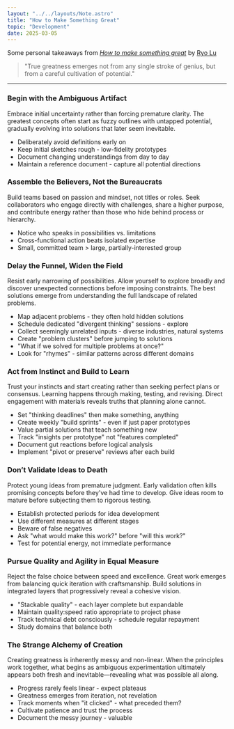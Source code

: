 ```yaml
---
layout: "../../layouts/Note.astro"
title: "How to Make Something Great"
topic: "Development"
date: 2025-03-05
---
```


Some personal takeaways from [_How to make something great_](https://ryolu.notion.site/how-to-make-something-great) by [Ryo Lu](https://x.com/ryolu_)

> "True greatness emerges not from any single stroke of genius, but from a careful cultivation of potential."

---

### Begin with the Ambiguous Artifact

Embrace initial uncertainty rather than forcing premature clarity. The greatest concepts often start as fuzzy outlines with untapped potential, gradually evolving into solutions that later seem inevitable.

- Deliberately avoid definitions early on
- Keep initial sketches rough - low-fidelity prototypes
- Document changing understandings from day to day
- Maintain a reference document - capture all potential directions

### Assemble the Believers, Not the Bureaucrats

Build teams based on passion and mindset, not titles or roles. Seek collaborators who engage directly with challenges, share a higher purpose, and contribute energy rather than those who hide behind process or hierarchy.

- Notice who speaks in possibilities vs. limitations
- Cross-functional action beats isolated expertise
- Small, committed team > large, partially-interested group

### Delay the Funnel, Widen the Field

Resist early narrowing of possibilities. Allow yourself to explore broadly and discover unexpected connections before imposing constraints. The best solutions emerge from understanding the full landscape of related problems.

- Map adjacent problems - they often hold hidden solutions
- Schedule dedicated "divergent thinking" sessions - explore
- Collect seemingly unrelated inputs - diverse industries, natural systems
- Create "problem clusters" before jumping to solutions
- "What if we solved for multiple problems at once?"
- Look for "rhymes" - similar patterns across different domains

### Act from Instinct and Build to Learn

Trust your instincts and start creating rather than seeking perfect plans or consensus. Learning happens through making, testing, and revising. Direct engagement with materials reveals truths that planning alone cannot.

- Set "thinking deadlines" then make something, anything
- Create weekly "build sprints" - even if just paper prototypes
- Value partial solutions that teach something new
- Track "insights per prototype" not "features completed"
- Document gut reactions before logical analysis
- Implement "pivot or preserve" reviews after each build

### Don’t Validate Ideas to Death

Protect young ideas from premature judgment. Early validation often kills promising concepts before they've had time to develop. Give ideas room to mature before subjecting them to rigorous testing.

- Establish protected periods for idea development
- Use different measures at different stages
- Beware of false negatives
- Ask "what would make this work?" before "will this work?"
- Test for potential energy, not immediate performance

### Pursue Quality and Agility in Equal Measure

Reject the false choice between speed and excellence. Great work emerges from balancing quick iteration with craftsmanship. Build solutions in integrated layers that progressively reveal a cohesive vision.

- "Stackable quality" - each layer complete but expandable
- Maintain quality:speed ratio appropriate to project phase
- Track technical debt consciously - schedule regular repayment
- Study domains that balance both

### The Strange Alchemy of Creation

Creating greatness is inherently messy and non-linear. When the principles work together, what begins as ambiguous experimentation ultimately appears both fresh and inevitable—revealing what was possible all along.

- Progress rarely feels linear - expect plateaus
- Greatness emerges from iteration, not revelation
- Track moments when "it clicked" - what preceded them?
- Cultivate patience and trust the process
- Document the messy journey - valuable
